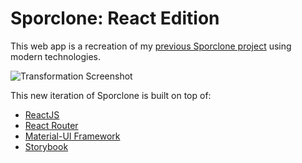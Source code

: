 # Sporclone: React Edition

This web app is a recreation of my [previous Sporclone project][old-sporclone]
using modern technologies.

[old-sporclone]: https://github.com/BenJetson/sporclone

![Transformation Screenshot](https://user-images.githubusercontent.com/10427974/103158559-054faa80-478d-11eb-9d34-3fbcc295354c.png)

This new iteration of Sporclone is built on top of:

- [ReactJS](https://reactjs.org)
- [React Router](https://reactrouter.com)
- [Material-UI Framework](https://material-ui.com)
- [Storybook](https://storybook.js.org)
